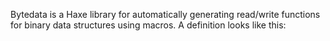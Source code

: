 Bytedata is a Haxe library for automatically generating read/write functions for binary data structures using macros. A definition looks like this:
